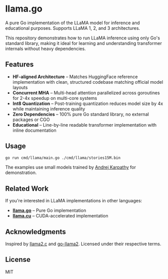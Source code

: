 # llama.go

A pure Go implementation of the LLaMA model for inference and educational purposes. Supports LLaMA 1, 2, and 3 architectures.

This repository demonstrates how to run LLaMA inference using only Go's standard library, making it ideal for learning and understanding transformer internals without heavy dependencies.

## Features

- **HF-aligned Architecture** – Matches HuggingFace reference implementation with clean, structured codebase matching official model layouts
- **Concurrent MHA** – Multi-head attention parallelized across goroutines for 2-4x speedup on multi-core systems  
- **Int8 Quantization** – Post-training quantization reduces model size by 4x while maintaining inference quality
- **Zero Dependencies** – 100% pure Go standard library, no external packages or CGO
- **Educational** – Line-by-line readable transformer implementation with inline documentation

## Usage

```sh
go run cmd/llama/main.go ./cmd/llama/stories15M.bin
```

The examples use small models trained by [Andrej Karpathy](https://github.com/karpathy/llama2.c?tab=readme-ov-file#models) for demonstration.

## Related Work

If you're interested in LLaMA implementations in other languages:

- **[llama.go](https://github.com/gitctrlx/llama.go)** – Pure Go implementation
- **[llama.cu](https://github.com/gitctrlx/llama.cu)** – CUDA-accelerated implementation

## Acknowledgments

Inspired by [llama2.c](https://github.com/karpathy/llama2.c) and [go-llama2](https://github.com/tmc/go-llama2). Licensed under their respective terms.

## License

MIT
